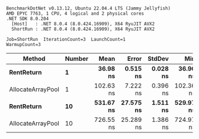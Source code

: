 ```

BenchmarkDotNet v0.13.12, Ubuntu 22.04.4 LTS (Jammy Jellyfish)
AMD EPYC 7763, 1 CPU, 4 logical and 2 physical cores
.NET SDK 8.0.204
  [Host]   : .NET 8.0.4 (8.0.424.16909), X64 RyuJIT AVX2
  ShortRun : .NET 8.0.4 (8.0.424.16909), X64 RyuJIT AVX2

Job=ShortRun  IterationCount=3  LaunchCount=1  
WarmupCount=3  

```
| Method            | Number | Mean      | Error     | StdDev   | Min       | Max       | Allocated |
|------------------ |------- |----------:|----------:|---------:|----------:|----------:|----------:|
| **RentReturn**        | **1**      |  **36.98 ns** |  **0.515 ns** | **0.028 ns** |  **36.96 ns** |  **37.01 ns** |         **-** |
| AllocateArrayPool | 1      | 102.63 ns |  7.222 ns | 0.396 ns | 102.36 ns | 103.09 ns |         - |
| **RentReturn**        | **10**     | **531.67 ns** | **27.575 ns** | **1.511 ns** | **529.97 ns** | **532.87 ns** |         **-** |
| AllocateArrayPool | 10     | 726.55 ns | 25.289 ns | 1.386 ns | 724.97 ns | 727.58 ns |         - |
